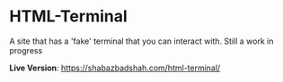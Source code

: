# HTML-Terminal
A site that has a 'fake' terminal that you can interact with. Still a work in progress

__Live Version__: https://shabazbadshah.com/html-terminal/
